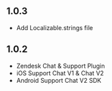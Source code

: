 ## 1.0.3

* Add Localizable.strings file

## 1.0.2

* Zendesk Chat & Support Plugin
* iOS Support Chat V1 & Chat V2
* Android Support Chat V2 SDK
